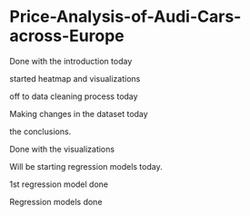 # Price-Analysis-of-Audi-Cars-across-Europe
Done with the introduction today

started heatmap and visualizations


off to data cleaning process today


Making changes in the dataset today


the conclusions.

Done with the visualizations

Will be starting regression models today.


1st regression model done

Regression models done
